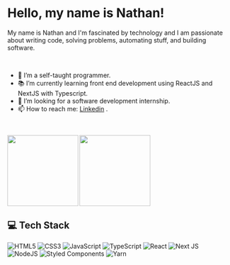 ### <h1>Hello, my name is Nathan! 
<!--- <img src="https://raw.githubusercontent.com/kaueMarques/kaueMarques/master/hi.gif" width="30px"></h1> --->

<!--- 
<img align="right" width="350px" alt="GIF" src="https://github.com/nathanbalthazar/nathanbalthazar/blob/main/Cyberpunk%20Aesthetic.gif"/>
<br />
--->

My name is Nathan and I'm fascinated by technology and I am passionate about writing code, solving problems, automating stuff, and building software.

<br/>

- 🔭 I’m a self-taught programmer.
- 📚 I’m currently learning front end development using ReactJS and NextJS with Typescript.
- 👯 I’m looking for a software development internship.
- 📫 How to reach me: [Linkedin](https://www.linkedin.com/in/nathanbalthazar) .

<br/>
<div >

  <p><img height="160em"  align="left" src="https://github-readme-stats.vercel.app/api?username=nathanbalthazar&theme=react&hide_border=true&include_all_commits=false&count_private=false)"/></p>
  <p><img height="160em" src="https://github-readme-stats.vercel.app/api/top-langs/?username=nathanbalthazar&theme=react&hide_border=true&include_all_commits=false&count_private=false&layout=compact"/></p>
</div>


 ## 💻 Tech Stack
 
![HTML5](https://img.shields.io/badge/html5-%23E34F26.svg?style=for-the-badge&logo=html5&logoColor=white)
![CSS3](https://img.shields.io/badge/css3-%231572B6.svg?style=for-the-badge&logo=css3&logoColor=white)
![JavaScript](https://img.shields.io/badge/javascript-%23323330.svg?style=for-the-badge&logo=javascript&logoColor=%23F7DF1E)
![TypeScript](https://img.shields.io/badge/typescript-%23007ACC.svg?style=for-the-badge&logo=typescript&logoColor=white)
![React](https://img.shields.io/badge/react-%2320232a.svg?style=for-the-badge&logo=react&logoColor=%2361DAFB)
![Next JS](https://img.shields.io/badge/Next-black?style=for-the-badge&logo=next.js&logoColor=white)
![NodeJS](https://img.shields.io/badge/node.js-6DA55F?style=for-the-badge&logo=node.js&logoColor=white)
![Styled Components](https://img.shields.io/badge/styled--components-DB7093?style=for-the-badge&logo=styled-components&logoColor=white)
![Yarn](https://img.shields.io/badge/yarn-%232C8EBB.svg?style=for-the-badge&logo=yarn&logoColor=white)
